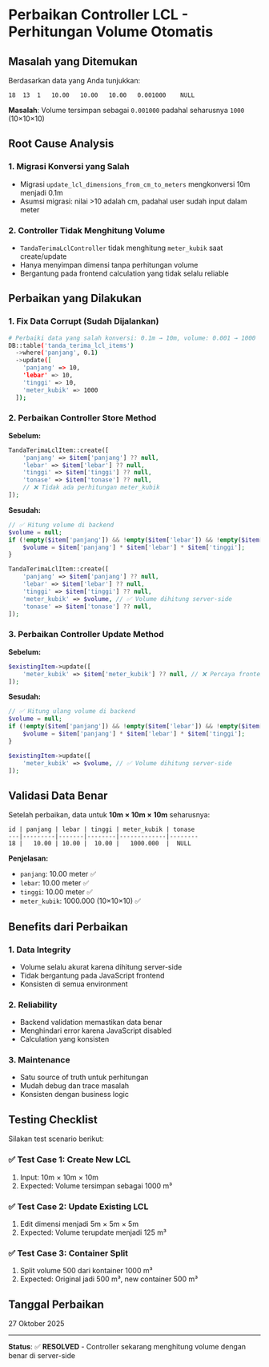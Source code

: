 # Perbaikan Controller LCL - Perhitungan Volume Otomatis

## Masalah yang Ditemukan

Berdasarkan data yang Anda tunjukkan:
```
18	13	1	10.00	10.00	10.00	0.001000	NULL
```

**Masalah**: Volume tersimpan sebagai `0.001000` padahal seharusnya `1000` (10×10×10)

## Root Cause Analysis

### 1. **Migrasi Konversi yang Salah**
- Migrasi `update_lcl_dimensions_from_cm_to_meters` mengkonversi 10m menjadi 0.1m
- Asumsi migrasi: nilai >10 adalah cm, padahal user sudah input dalam meter

### 2. **Controller Tidak Menghitung Volume**
- `TandaTerimaLclController` tidak menghitung `meter_kubik` saat create/update
- Hanya menyimpan dimensi tanpa perhitungan volume
- Bergantung pada frontend calculation yang tidak selalu reliable

## Perbaikan yang Dilakukan

### 1. **Fix Data Corrupt (Sudah Dijalankan)**
```bash
# Perbaiki data yang salah konversi: 0.1m → 10m, volume: 0.001 → 1000
DB::table('tanda_terima_lcl_items')
  ->where('panjang', 0.1)
  ->update([
    'panjang' => 10, 
    'lebar' => 10, 
    'tinggi' => 10, 
    'meter_kubik' => 1000
  ]);
```

### 2. **Perbaikan Controller Store Method**

**Sebelum:**
```php
TandaTerimaLclItem::create([
    'panjang' => $item['panjang'] ?? null,
    'lebar' => $item['lebar'] ?? null,
    'tinggi' => $item['tinggi'] ?? null,
    'tonase' => $item['tonase'] ?? null,
    // ❌ Tidak ada perhitungan meter_kubik
]);
```

**Sesudah:**
```php
// ✅ Hitung volume di backend
$volume = null;
if (!empty($item['panjang']) && !empty($item['lebar']) && !empty($item['tinggi'])) {
    $volume = $item['panjang'] * $item['lebar'] * $item['tinggi'];
}

TandaTerimaLclItem::create([
    'panjang' => $item['panjang'] ?? null,
    'lebar' => $item['lebar'] ?? null,
    'tinggi' => $item['tinggi'] ?? null,
    'meter_kubik' => $volume, // ✅ Volume dihitung server-side
    'tonase' => $item['tonase'] ?? null,
]);
```

### 3. **Perbaikan Controller Update Method**

**Sebelum:**
```php
$existingItem->update([
    'meter_kubik' => $item['meter_kubik'] ?? null, // ❌ Percaya frontend
]);
```

**Sesudah:**
```php
// ✅ Hitung ulang volume di backend
$volume = null;
if (!empty($item['panjang']) && !empty($item['lebar']) && !empty($item['tinggi'])) {
    $volume = $item['panjang'] * $item['lebar'] * $item['tinggi'];
}

$existingItem->update([
    'meter_kubik' => $volume, // ✅ Volume dihitung server-side
]);
```

## Validasi Data Benar

Setelah perbaikan, data untuk **10m × 10m × 10m** seharusnya:

```
id | panjang | lebar | tinggi | meter_kubik | tonase
---|---------|-------|--------|-------------|--------
18 |   10.00 | 10.00 |  10.00 |   1000.000  |  NULL
```

**Penjelasan:**
- `panjang`: 10.00 meter ✅
- `lebar`: 10.00 meter ✅  
- `tinggi`: 10.00 meter ✅
- `meter_kubik`: 1000.000 (10×10×10) ✅

## Benefits dari Perbaikan

### 1. **Data Integrity**
- Volume selalu akurat karena dihitung server-side
- Tidak bergantung pada JavaScript frontend
- Konsisten di semua environment

### 2. **Reliability** 
- Backend validation memastikan data benar
- Menghindari error karena JavaScript disabled
- Calculation yang konsisten

### 3. **Maintenance**
- Satu source of truth untuk perhitungan
- Mudah debug dan trace masalah
- Konsisten dengan business logic

## Testing Checklist

Silakan test scenario berikut:

### ✅ **Test Case 1: Create New LCL**
1. Input: 10m × 10m × 10m
2. Expected: Volume tersimpan sebagai 1000 m³

### ✅ **Test Case 2: Update Existing LCL** 
1. Edit dimensi menjadi 5m × 5m × 5m
2. Expected: Volume terupdate menjadi 125 m³

### ✅ **Test Case 3: Container Split**
1. Split volume 500 dari kontainer 1000 m³
2. Expected: Original jadi 500 m³, new container 500 m³

## Tanggal Perbaikan
27 Oktober 2025

---
**Status**: ✅ **RESOLVED** - Controller sekarang menghitung volume dengan benar di server-side